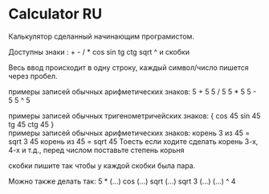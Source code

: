 # Calculator RU

Калькулятор сделанный начинающим програмистом.

Доступны знаки : + - / * cos sin tg ctg sqrt ^ и скобки

Весь ввод происходит в одну строку, каждый символ/число пишется через пробел.

примеры запиcей обычных арифметических знаков:
      5 + 5
      5 / 5
      5 * 5
      5 - 5
      5 ^ 5
      
примеры запиcей обычных тригенометричейских знаков:
{
      cos 45
      sin 45
      tg 45
      ctg 45
 }     
примеры запиcей обычных арифметических знаков:
      корень 3 из 45 = sqrt 3 45
      корень из 45 = sqrt 45
      Тоесть если ходите сделать корень 3-х, 4-х и т.д., перед числом поставьте степень корьня
      
скобки пишите так чтобы у каждой скобки была пара.

Можно также делать так:
      5 * (...)
      cos (...)
      sqrt (...)
      sqrt 3 (...)
      (...) ^ 4
      




